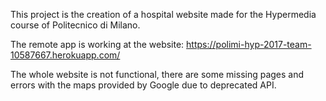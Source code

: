 This project is the creation of a hospital website made for the Hypermedia course of Politecnico di Milano.

The remote app is working at the website: https://polimi-hyp-2017-team-10587667.herokuapp.com/

The whole website is not functional, there are some missing pages and errors with the maps provided by Google due to deprecated API. 
